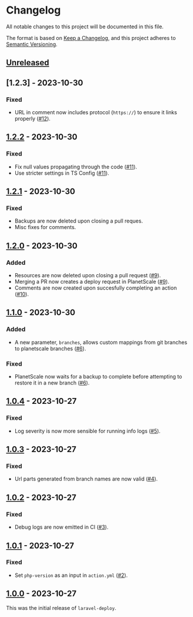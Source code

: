 # Changelog

All notable changes to this project will be documented in this file.

The format is based on [Keep a Changelog](https://keepachangelog.com/en/1.1.0/),
and this project adheres to [Semantic Versioning](https://semver.org/spec/v2.0.0.html).

## [Unreleased]

## [1.2.3] - 2023-10-30

### Fixed
- URL in comment now includes protocol (`https://`) to ensure it links properly ([#12](https://github.com/TzviPM/laravel-deploy/pull/12)).

## [1.2.2] - 2023-10-30

### Fixed
- Fix null values propagating through the code ([#11](https://github.com/TzviPM/laravel-deploy/pull/11)).
- Use stricter settings in TS Config ([#11](https://github.com/TzviPM/laravel-deploy/pull/11)).

## [1.2.1] - 2023-10-30

### Fixed
- Backups are now deleted upon closing a pull reques.
- Misc fixes for comments.

## [1.2.0] - 2023-10-30

### Added
- Resources are now deleted upon closing a pull request ([#9](https://github.com/TzviPM/laravel-deploy/pull/9)).
- Merging a PR now creates a deploy request in PlanetScale ([#9](https://github.com/TzviPM/laravel-deploy/pull/9)).
- Comments are now created upon succesfully completing an action ([#10](https://github.com/TzviPM/laravel-deploy/pull/10)).

## [1.1.0] - 2023-10-30

### Added
- A new parameter, `branches`, allows custom mappings from git branches to planetscale branches ([#6](https://github.com/TzviPM/laravel-deploy/pull/6)).

### Fixed
- PlanetScale now waits for a backup to complete before attempting to restore it in a new branch ([#6](https://github.com/TzviPM/laravel-deploy/pull/6)).

## [1.0.4] - 2023-10-27

### Fixed
- Log severity is now more sensible for running info logs ([#5](https://github.com/TzviPM/laravel-deploy/pull/5)).

## [1.0.3] - 2023-10-27

### Fixed
- Url parts generated from branch names are now valid ([#4](https://github.com/TzviPM/laravel-deploy/pull/4)).

## [1.0.2] - 2023-10-27

### Fixed
- Debug logs are now emitted in CI ([#3](https://github.com/TzviPM/laravel-deploy/pull/3)).

## [1.0.1] - 2023-10-27

### Fixed
- Set `php-version` as an input in `action.yml` ([#2](https://github.com/TzviPM/laravel-deploy/pull/2)).

## [1.0.0] - 2023-10-27

This was the initial release of `laravel-deploy`.

[unreleased]: https://github.com/TzviPM/laravel-deploy/compare/v1.2.3...HEAD
[1.2.2]: https://github.com/TzviPM/laravel-deploy/compare/v1.2.2...v1.2.3
[1.2.2]: https://github.com/TzviPM/laravel-deploy/compare/v1.2.1...v1.2.2
[1.2.1]: https://github.com/TzviPM/laravel-deploy/compare/v1.2.0...v1.2.1
[1.2.0]: https://github.com/TzviPM/laravel-deploy/compare/v1.1.0...v1.2.0
[1.1.0]: https://github.com/TzviPM/laravel-deploy/compare/v1.0.4...v1.1.0
[1.0.4]: https://github.com/TzviPM/laravel-deploy/compare/v1.0.3...v1.0.4
[1.0.3]: https://github.com/TzviPM/laravel-deploy/compare/v1.0.2...v1.0.3
[1.0.2]: https://github.com/TzviPM/laravel-deploy/compare/v1.0.1...v1.0.2
[1.0.1]: https://github.com/TzviPM/laravel-deploy/compare/v1.0.0...v1.0.1
[1.0.0]: https://github.com/TzviPM/laravel-deploy/releases/tag/v1.0.0